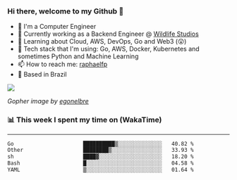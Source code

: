 ### Hi there, welcome to my Github 👋

- 📖 I'm a Computer Engineer
- 🔭 Currently working as a Backend Engineer @ [Wildlife Studios](https://wildlifestudios.com/)
- 🌱 Learning about Cloud, AWS, DevOps, Go and Web3 (😲)
- 🚀 Tech stack that I'm using: Go, AWS, Docker, Kubernetes and sometimes Python and Machine Learning
- 📫 How to reach me: [raphaelfp](https://linkedin.com/in/raphaelfp)
- 🏡 Based in Brazil

![](https://github.com/raphaelfp/gophers/blob/master/.thumb/animation/morning-coffee-3x.gif)

*Gopher image by [egonelbre](https://github.com/egonelbre/)*

### 📊 This week I spent my time on (WakaTime)

---

<!--START_SECTION:waka-->

```txt
Go                      ██████████▒░░░░░░░░░░░░░░   40.82 %
Other                   ████████▒░░░░░░░░░░░░░░░░   33.93 %
sh                      ████▓░░░░░░░░░░░░░░░░░░░░   18.20 %
Bash                    █░░░░░░░░░░░░░░░░░░░░░░░░   04.58 %
YAML                    ▒░░░░░░░░░░░░░░░░░░░░░░░░   01.64 %
```

<!--END_SECTION:waka-->
